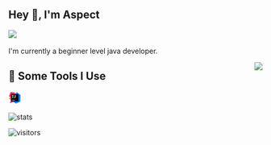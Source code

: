 <h2>Hey 👋, I'm Aspect</a></h2>
<img src="https://discord.c99.nl/widget/theme-5/1001828300034936903.png"/>
<p>I'm currently a beginner level java developer.</p><img align="right" src="https://media.giphy.com/media/26tn33aiTi1jkl6H6/giphy.gif" />
<h2>🚀 Some Tools I Use</h2>
<p align="left">
<img src="https://github.com/devicons/devicon/raw/master/icons/intellij/intellij-original.svg" alt="IntelliJ" width="25" height="25" />
</p>

<img src="https://github-readme-stats.vercel.app/api?username=AspectCodes&show_icons=true&count_private=true" alt="stats" />
<p><img src="https://visitor-badge.glitch.me/badge?page_id=AspectCodes.AspectCodes" alt="visitors"></p>

